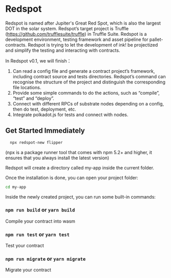# Redspot
Redspot is named after Jupiter's Great Red Spot, which is also the largest DOT in the solar system. Redspot’s target project is Truffle (https://github.com/trufflesuite/truffle) in Truffle Suite. Redspot is a development environment, testing framework and asset pipeline for pallet-contracts. Redspot is trying to let the development of ink! be projectized and simplify the testing and interacting with contracts.

In Redspot v0.1, we will finish：

1. Can read a config file and generate a contract project’s framework, including contract source and tests directories. Redspot’s command can recognise the structure of the project and distinguish the corresponding file locations.
2. Provide some simple commands to do the actions, such as “compile”, “test” and “deploy”.
3. Connect with different RPCs of substrate nodes depending on a config, then do test, deployment, etc.
4. Integrate polkadot.js for tests and connect with nodes.


## Get Started Immediately

```bash
  npx redspot-new flipper
```

(npx is a package runner tool that comes with npm 5.2+ and higher, it ensures that you always install the latest version)

Redspot will create a directory called my-app inside the current folder.

Once the installation is done, you can open your project folder:

```bash
cd my-app
```

Inside the newly created project, you can run some built-in commands:

### `npm run build` or `yarn build`

Compile your contract into wasm

### `npm run test` or `yarn test`

Test your contract

### `npm run migrate` or `yarn migrate`

Migrate your contract
